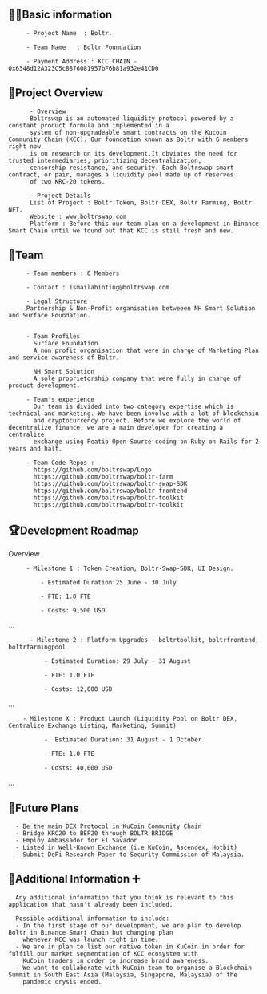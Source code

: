 ## 🧑‍💻Basic information

         - Project Name  : Boltr.

         - Team Name   : Boltr Foundation

         - Payment Address : KCC CHAIN - 0x6348d12A323C5c8876081957bF6b81a932e41CD0

## 🎯Project Overview

          - Overview
          Boltrswap is an automated liquidity protocol powered by a constant product formula and implemented in a 
          system of non-upgradeable smart contracts on the Kucoin Community Chain (KCC). Our foundation known as Boltr with 6 members right now
          is on research on its development.It obviates the need for trusted intermediaries, prioritizing decentralization,
          censorship resistance, and security. Each Boltrswap smart contract, or pair, manages a liquidity pool made up of reserves
          of two KRC-20 tokens.

          - Project Details
          List of Project : Boltr Token, Boltr DEX, Boltr Farming, Boltr NFT.
          Website : www.boltrswap.com
          Platform : Before this our team plan on a development in Binance Smart Chain until we found out that KCC is still fresh and new.
       

## 👥Team 

         - Team members : 6 Members

         - Contact : ismailabinting@boltrswap.com

         - Legal Structure
         Partnership & Non-Profit organisation betweeen NH Smart Solution and Surface Foundation.
         
   
         - Team Profiles
           Surface Foundation
           A non profit organisation that were in charge of Marketing Plan and service awareness of Boltr.
         
           NH Smart Solution
           A sole proprietorship company that were fully in charge of product development.
         
         - Team's experience
           Our team is divided into two category expertise which is technical and marketing. We have been involve with a lot of blockchain
           and cryptocurrency project. Before we explore the world of decentralize finance, we are a main developer for creating a centralize
           exchange using Peatio Open-Source coding on Ruby on Rails for 2 years and half.

         - Team Code Repos :
           https://github.com/boltrswap/Logo
           https://github.com/boltrswap/boltr-farm
           https://github.com/boltrswap/boltr-swap-SDK
           https://github.com/boltrswap/boltr-frontend
           https://github.com/boltrswap/boltr-toolkit
           https://github.com/boltrswap/boltr-toolkit

## 🏆Development Roadmap

 Overview
 

         - Milestone 1 : Token Creation, Boltr-Swap-SDK, UI Design.

             - Estimated Duration:25 June - 30 July

             - FTE: 1.0 FTE 

             - Costs: 9,500 USD

 ...
 
          - Milestone 2 : Platform Upgrades - boltrtoolkit, boltrfrontend, boltrfarmingpool

              - Estimated Duration: 29 July - 31 August

              - FTE: 1.0 FTE

              - Costs: 12,000 USD 
...

        - Milestone X : Product Launch (Liquidity Pool on Boltr DEX, Centralize Exchange Listing, Marketing, Summit)

              -  Estimated Duration: 31 August - 1 October

              - FTE: 1.0 FTE

              - Costs: 40,000 USD

...

## 📡Future Plans
      - Be the main DEX Protocol in KuCoin Community Chain
      - Bridge KRC20 to BEP20 through BOLTR BRIDGE
      - Employ Ambassador for El Savador
      - Listed in Well-Known Exchange (i.e KuCoin, Ascendex, Hotbit)
      - Submit DeFi Research Paper to Security Commission of Malaysia.
      

## 🙋Additional Information ➕

      Any additional information that you think is relevant to this application that hasn't already been included.

      Possible additional information to include:
      - In the first stage of our development, we are plan to develop Boltr in Binance Smart Chain but changing plan
        whenever KCC was launch right in time.
      - We are in plan to list our native token in KuCoin in order for fulfill our market segmentation of KCC ecosystem with
        KuCoin traders in order to increase brand awareness.
      - We want to collaborate with KuCoin team to organise a Blockchain Summit in South East Asia (Malaysia, Singapore, Malaysia) of the 
        pandemic crysis ended.
